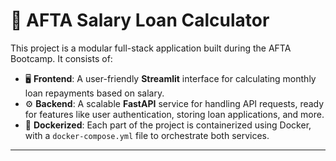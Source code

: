 # 💼 AFTA Salary Loan Calculator

This project is a modular full-stack application built during the AFTA Bootcamp. It consists of:

- 🖥️ **Frontend**: A user-friendly **Streamlit** interface for calculating monthly loan repayments based on salary.
- ⚙️ **Backend**: A scalable **FastAPI** service for handling API requests, ready for features like user authentication, storing loan applications, and more.
- 🐳 **Dockerized**: Each part of the project is containerized using Docker, with a `docker-compose.yml` file to orchestrate both services.

---